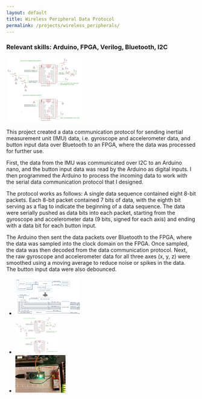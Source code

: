 ```yaml
---
layout: default
title: Wireless Peripheral Data Protocol
permalink: /projects/wireless_peripherals/
---
```


<h3> Relevant skills: Arduino, FPGA, Verilog, Bluetooth, I2C </h3>

<img src="/assets/images/projects/wireless_peripherals/wireless-peripherals_schematic.PNG" width="200" class="left" alt="alt text">

This project created a data communication protocol for sending inertial measurement unit (IMU) data, i.e. gyroscope and accelerometer data, and button input data over Bluetooth to an FPGA, where the data was processed for further use.

First, the data from the IMU was communicated over I2C to an Arduino nano, and the button input data was read by the Arduino as digital inputs. I then programmed the Arduino to process the incoming data to work with the serial data communication protocol that I designed. 

The protocol works as follows: A single data sequence contained eight 8-bit packets. Each 8-bit packet contained 7 bits of data, with the eighth bit serving as a flag to indicate the beginning of a data sequence. The data were serially pushed as data bits into each packet, starting from the gyroscope and accelerometer data (9 bits, signed for each axis) and ending with a data bit for each button input.

The Arduino then sent the data packets over Bluetooth to the FPGA, where the data was sampled into the clock domain on the FPGA. Once sampled, the data was then decoded from the data communication protocol. Next, the raw gyroscope and accelerometer data for all three axes (x, y, z) were smoothed using a moving average to reduce noise or spikes in the data. The button input data were also debounced.

<div class="clear"></div>

<ul class="image-list">
    <li>
        <a href="/assets/images/projects/wireless_peripherals/wireless-peripherals_block-diagram.PNG">
        <img src="/assets/images/projects/wireless_peripherals/wireless-peripherals_block-diagram.PNG" height="100" alt="alt text"></a>
    </li>
    <li>
        <a href="/assets/images/projects/wireless_peripherals/wireless-peripherals_schematic.PNG">
        <img src="/assets/images/projects/wireless_peripherals/wireless-peripherals_schematic.PNG" height="100" alt="alt text"></a>
    </li>
    <li>
        <a href="/assets/images/projects/wireless_peripherals/wireless-peripherals_picture.jpg">
        <img src="/assets/images/projects/wireless_peripherals/wireless-peripherals_picture.jpg" height="100" alt="alt text"></a>
    </li>
<!--    <li>
        <a href="/assets/images/projects/amplifier/amplifier_picture.JPG">
        <img src="/assets/images/projects/amplifier/amplifier_picture.JPG" height="100" alt="alt text"></a>
    </li>
    <li>
        <a href="/assets/images/projects/amplifier/amplifier_picture.JPG">
        <img src="/assets/images/projects/amplifier/amplifier_picture.JPG" height="100" alt="alt text"></a>
    </li> -->
</ul>
